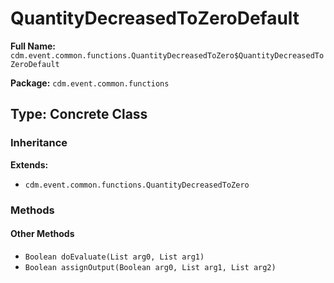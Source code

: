 # QuantityDecreasedToZeroDefault

**Full Name:** `cdm.event.common.functions.QuantityDecreasedToZero$QuantityDecreasedToZeroDefault`

**Package:** `cdm.event.common.functions`

## Type: Concrete Class

### Inheritance

**Extends:**
- `cdm.event.common.functions.QuantityDecreasedToZero`

### Methods

#### Other Methods

- `Boolean doEvaluate(List arg0, List arg1)`
- `Boolean assignOutput(Boolean arg0, List arg1, List arg2)`

